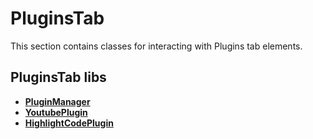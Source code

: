 # PluginsTab

This section contains classes for interacting with Plugins tab elements.

## PluginsTab libs

-   [**PluginManager**](pluginmanager/pluginmanager/README.md)
-   [**YoutubePlugin**](plugins/youtube/README.md)
-   [**HighlightCodePlugin**](plugins/highlightcode/README.md)
